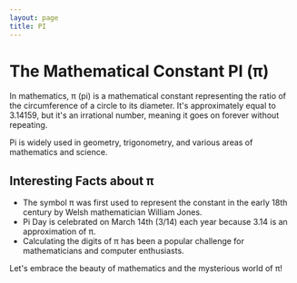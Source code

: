 ```yaml
---
layout: page
title: PI
---
```


# The Mathematical Constant PI (π)

In mathematics, π (pi) is a mathematical constant representing the ratio of the circumference of a circle to its diameter. It's approximately equal to 3.14159, but it's an irrational number, meaning it goes on forever without repeating.

Pi is widely used in geometry, trigonometry, and various areas of mathematics and science.

## Interesting Facts about π

- The symbol π was first used to represent the constant in the early 18th century by Welsh mathematician William Jones.
- Pi Day is celebrated on March 14th (3/14) each year because 3.14 is an approximation of π.
- Calculating the digits of π has been a popular challenge for mathematicians and computer enthusiasts.

Let's embrace the beauty of mathematics and the mysterious world of π!
